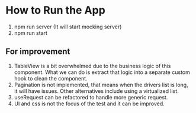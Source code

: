 # How to Run the App

1. npm run server (It will start mocking server)
2. npm run start

## For improvement

1. TableView is a bit overwhelmed due to the business logic of this component. What we can do is extract that logic into a separate custom hook to clean the component.
2. Pagination is not implemented, that means when the drivers list is long, it will have issues. Other alternatives include using a virtualized list.
3. useRequest can be refactored to handle more generic request.
4. UI and css is not the focus of the test and it can be improved.

